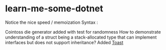 # learn-me-some-dotnet
Notice the nice speed / memoization
Syntax :

Cointoss die generator added with test for randomness
How to demonstrate understanding of a struct being a stack-allocated type that can implement
interfaces but does not support inheritance?
Added [Toast](https://github.com/Blazored/Toast)